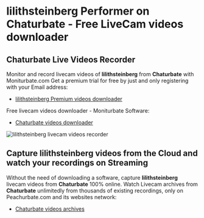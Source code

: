 # lilithsteinberg Performer on Chaturbate - Free LiveCam videos downloader

## Chaturbate Live Videos Recorder

Monitor and record livecam videos of **lilithsteinberg** from **Chaturbate** with Moniturbate.com
Get a premium trial for free by just and only registering with your Email address:
* [lilithsteinberg Premium videos downloader](https://moniturbate.com/request-demo-licence-key.html)

Free livecam videos downloader - Moniturbate Software:
* [Chaturbate videos downloader](https://moniturbate.com/moniturbate-download-software.html)

![lilithsteinberg livecam videos recorder](https://peachurnet.com/templates/moniturbate-software.png)


## Capture lilithsteinberg videos from the Cloud and watch your recordings on Streaming

Without the need of downloading a software, capture **lilithsteinberg** livecam videos from **Chaturbate** 100% online.
Watch Livecam archives from **Chaturbate** unlimitedly from thousands of existing recordings, only on Peachurbate.com and its websites network:
* [Chaturbate videos archives](https://peachurnet.com/)